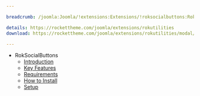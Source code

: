 ```yaml
---

breadcrumb: /joomla:Joomla/!extensions:Extensions/!roksocialbuttons:RokSocialButtons

details: https://rockettheme.com/joomla/extensions/rokutilities
download: https://rockettheme.com/joomla/extensions/rokutilities/modal/downloads

---
```


* RokSocialButtons
    * [Introduction]()
    * [Key Features](INDEX.md#key-features)
    * [Requirements](INDEX.md#requirements)
    * [How to Install](INDEX.md#how-to-install)
    * [Setup](setup.md)
